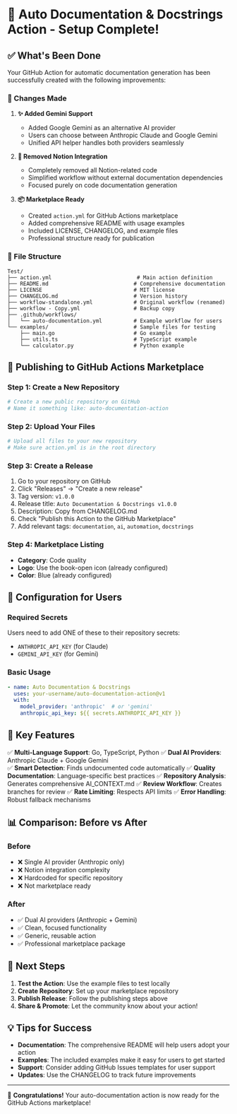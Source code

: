 # 🎉 Auto Documentation & Docstrings Action - Setup Complete!

## ✅ What's Been Done

Your GitHub Action for automatic documentation generation has been successfully created with the following improvements:

### 🔄 Changes Made

1. **✨ Added Gemini Support**
   - Added Google Gemini as an alternative AI provider
   - Users can choose between Anthropic Claude and Google Gemini
   - Unified API helper handles both providers seamlessly

2. **🚫 Removed Notion Integration**
   - Completely removed all Notion-related code
   - Simplified workflow without external documentation dependencies
   - Focused purely on code documentation generation

3. **📦 Marketplace Ready**
   - Created `action.yml` for GitHub Actions marketplace
   - Added comprehensive README with usage examples
   - Included LICENSE, CHANGELOG, and example files
   - Professional structure ready for publication

### 📁 File Structure

```
Test/
├── action.yml                           # Main action definition
├── README.md                           # Comprehensive documentation
├── LICENSE                             # MIT license
├── CHANGELOG.md                        # Version history
├── workflow-standalone.yml             # Original workflow (renamed)
├── workflow - Copy.yml                 # Backup copy
├── .github/workflows/
│   └── auto-documentation.yml          # Example workflow for users
└── examples/                           # Sample files for testing
    ├── main.go                         # Go example
    ├── utils.ts                        # TypeScript example
    └── calculator.py                   # Python example
```

## 🚀 Publishing to GitHub Actions Marketplace

### Step 1: Create a New Repository
```bash
# Create a new public repository on GitHub
# Name it something like: auto-documentation-action
```

### Step 2: Upload Your Files
```bash
# Upload all files to your new repository
# Make sure action.yml is in the root directory
```

### Step 3: Create a Release
1. Go to your repository on GitHub
2. Click "Releases" → "Create a new release"
3. Tag version: `v1.0.0`
4. Release title: `Auto Documentation & Docstrings v1.0.0`
5. Description: Copy from CHANGELOG.md
6. Check "Publish this Action to the GitHub Marketplace"
7. Add relevant tags: `documentation`, `ai`, `automation`, `docstrings`

### Step 4: Marketplace Listing
- **Category**: Code quality
- **Logo**: Use the book-open icon (already configured)
- **Color**: Blue (already configured)

## 🔧 Configuration for Users

### Required Secrets
Users need to add ONE of these to their repository secrets:
- `ANTHROPIC_API_KEY` (for Claude)
- `GEMINI_API_KEY` (for Gemini)

### Basic Usage
```yaml
- name: Auto Documentation & Docstrings
  uses: your-username/auto-documentation-action@v1
  with:
    model_provider: 'anthropic'  # or 'gemini'
    anthropic_api_key: ${{ secrets.ANTHROPIC_API_KEY }}
```

## 🎯 Key Features

✅ **Multi-Language Support**: Go, TypeScript, Python
✅ **Dual AI Providers**: Anthropic Claude + Google Gemini  
✅ **Smart Detection**: Finds undocumented code automatically
✅ **Quality Documentation**: Language-specific best practices
✅ **Repository Analysis**: Generates comprehensive AI_CONTEXT.md
✅ **Review Workflow**: Creates branches for review
✅ **Rate Limiting**: Respects API limits
✅ **Error Handling**: Robust fallback mechanisms

## 📊 Comparison: Before vs After

### Before
- ❌ Single AI provider (Anthropic only)
- ❌ Notion integration complexity
- ❌ Hardcoded for specific repository
- ❌ Not marketplace ready

### After  
- ✅ Dual AI providers (Anthropic + Gemini)
- ✅ Clean, focused functionality
- ✅ Generic, reusable action
- ✅ Professional marketplace package

## 🔮 Next Steps

1. **Test the Action**: Use the example files to test locally
2. **Create Repository**: Set up your marketplace repository
3. **Publish Release**: Follow the publishing steps above
4. **Share & Promote**: Let the community know about your action!

## 💡 Tips for Success

- **Documentation**: The comprehensive README will help users adopt your action
- **Examples**: The included examples make it easy for users to get started
- **Support**: Consider adding GitHub Issues templates for user support
- **Updates**: Use the CHANGELOG to track future improvements

---

🎊 **Congratulations!** Your auto-documentation action is now ready for the GitHub Actions marketplace!
